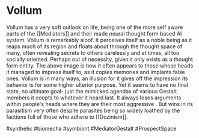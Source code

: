 # Vollum

Vollum has a very soft outlook on life, being one of the more self aware parts of the [[Mediators]] and their made neural thought form based AI system.  Vollum is remarkably aloof.  It perceives itself as a noble being as it reaps much of its region and floats about through the thought space of many, often revealing secrets to others carelessly and at times, all too socially oriented.  Perhaps out of necessity, given it only exists as a thought form entity.  The above image is how it often appears to those whose heads it managed to impress itself to, as it copies memories and implants false ones.  Vollum is in many ways, an illusion for it gives off the impression its behavior is for some higher ulterior purpose.  Yet it seems to have no final state, no ultimate goal- just the mimicked agendas of various Gestalt members it coopts to whatever it heard last.  It always loses arguments within people's heads where they are their most aggressive . But wins in its parasitism very often despite parasites being so widely loathed by the factions full of those who adhere to [[Dozinism]].

#synthetic 
#biomecha 
#symbiont 
#MediatorGestalt 
#ProspectSpace 